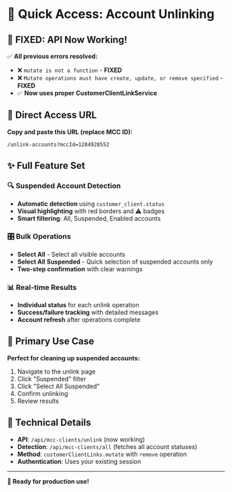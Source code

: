# 🔗 Quick Access: Account Unlinking

## 🚀 **FIXED: API Now Working!**

✅ **All previous errors resolved:**
- ❌ `mutate is not a function` - **FIXED**
- ❌ `Mutate operations must have create, update, or remove specified` - **FIXED**
- ✅ **Now uses proper CustomerClientLinkService**

## 🎯 **Direct Access URL**

**Copy and paste this URL (replace MCC ID):**
```
/unlink-accounts?mccId=1284928552
```

## ✨ **Full Feature Set**

### 🔍 **Suspended Account Detection**
- **Automatic detection** using `customer_client.status`
- **Visual highlighting** with red borders and ⚠️ badges
- **Smart filtering**: All, Suspended, Enabled accounts

### 🎛️ **Bulk Operations**
- **Select All** - Select all visible accounts
- **Select All Suspended** - Quick selection of suspended accounts only
- **Two-step confirmation** with clear warnings

### 📊 **Real-time Results**
- **Individual status** for each unlink operation
- **Success/failure tracking** with detailed messages
- **Account refresh** after operations complete

## 🎯 **Primary Use Case**

**Perfect for cleaning up suspended accounts:**
1. Navigate to the unlink page
2. Click "Suspended" filter
3. Click "Select All Suspended"
4. Confirm unlinking
5. Review results

## 🔧 **Technical Details**

- **API**: `/api/mcc-clients/unlink` (now working)
- **Detection**: `/api/mcc-clients/all` (fetches all account statuses)
- **Method**: `customerClientLinks.mutate` with `remove` operation
- **Authentication**: Uses your existing session

---

**🎉 Ready for production use!**